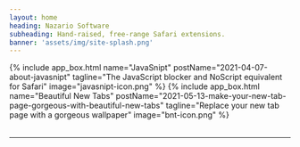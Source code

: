 ```yaml
---
layout: home
heading: Nazario Software
subheading: Hand-raised, free-range Safari extensions.
banner: 'assets/img/site-splash.png'
---
```


<div style="display: flex; flex-wrap: wrap;">
  {% include app_box.html
    name="JavaSnipt"
    postName="2021-04-07-about-javasnipt"
    tagline="The JavaScript blocker and NoScript equivalent for Safari"
    image="javasnipt-icon.png"
  %}
  {% include app_box.html
    name="Beautiful New Tabs"
    postName="2021-05-13-make-your-new-tab-page-gorgeous-with-beautiful-new-tabs"
    tagline="Replace your new tab page with a gorgeous wallpaper"
    image="bnt-icon.png"
  %}
</div>

<hr style="margin: 2rem 0;">